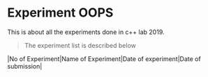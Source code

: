 # Experiment OOPS
This is about all the experiments done in c++ lab 2019.

> The experiment list is described below

|No of Experiment|Name of Experiment|Date of experiment|Date of submission|
